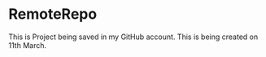 # RemoteRepo
This is Project being saved in my GitHub account.
This is being created on 11th March.
